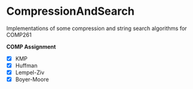 # CompressionAndSearch
Implementations of some compression and string search algorithms for COMP261

**COMP Assignment**
- [x] KMP
- [x] Huffman
- [x] Lempel-Ziv
- [x] Boyer-Moore

